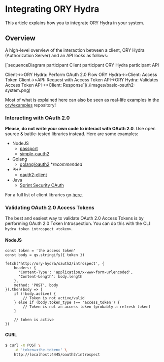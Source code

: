 # Integrating ORY Hydra

This article explains how you to integrate ORY Hydra in your system.

<!-- toc -->

## Overview

A high-level overview of the interaction between a client, ORY Hydra
(Authorization Server) and an API looks as follows:

[`sequenceDiagram participant Client participant ORY Hydra participant API

Client->>ORY Hydra: Perform OAuth 2.0 Flow ORY Hydra->>Client: Access Token
Client->>API: Request with Access Token API->ORY Hydra: Validates Access Token
API->>Client: Response`](./images/basic-oauth2-system.png)

Most of what is explained here can also be seen as real-life examples in the
[ory/examples](https://github.com/ory/examples) repository!

### Interacting with OAuth 2.0

**Please, do not write your own code to interact with OAuth 2.0**. Use open
source & battle-tested libraries instead. Here are some examples:

- NodeJS
  - [passport](http://www.passportjs.org/)
  - [simple-oauth2](https://github.com/lelylan/simple-oauth2)
- Golang
  - [golang/oauth2](https://github.com/golang/oauth2) \*_recommended_
- PHP
  - [oauth2-client](https://github.com/thephpleague/oauth2-client)
- Java
  - [Sprint Security OAuth](https://spring.io/projects/spring-security-oauth)

For a full list of client libraries go [here](https://oauth.net/code/).

### Validating OAuth 2.0 Access Tokens

The best and easiest way to validate OAuth 2.0 Access Tokens is by performing
OAuth 2.0 Token Introspection. You can do this with the CLI
`hydra token introspect <token>`.

#### NodeJS

```
const token = 'the access token'
const body = qs.stringify({ token })

fetch('http://ory-hydra/oauth2/introspect', {
    headers: {
      'Content-Type': 'application/x-www-form-urlencoded',
      'Content-Length': body.length
    },
    method: 'POST', body
}).then(body => {
    if (!body.active) {
        // Token is not active/valid
    } else if (body.token_type !== 'access_token') {
        // Token is not an access token (probably a refresh token)
    }

    // token is active
})
```

#### CURL

```bash
$ curl -X POST \
    -d 'token=<the-token>' \
    http://localhost:4445/oauth2/introspect
```
